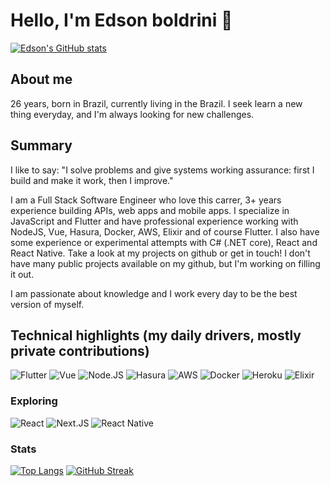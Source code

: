 # Hello, I'm Edson boldrini 🚀

[![Edson's GitHub stats](https://github-readme-stats.vercel.app/api?username=edsonboldrini)](https://github.com/anuraghazra/github-readme-stats)

## About me
26 years, born in Brazil, currently living in the Brazil. I seek learn a new thing everyday, and I'm always looking for new challenges.

## Summary
I like to say: "I solve problems and give systems working assurance: first I build and make it work, then I improve."

I am a Full Stack Software Engineer who love this carrer, 3+ years experience building APIs, web apps and mobile apps. I specialize in JavaScript and Flutter and have professional experience working with NodeJS, Vue, Hasura, Docker, AWS, Elixir and of course Flutter. I also have some experience or experimental attempts with C# (.NET core), React and React Native. Take a look at my projects on github or get in touch! I don't have many public projects available on my github, but I'm working on filling it out.

I am passionate about knowledge and I work every day to be the best version of myself.

## Technical highlights (my daily drivers, mostly private contributions) 
![Flutter](https://img.shields.io/badge/Flutter-02569B?style=for-the-badge&logo=flutter&logoColor=white)
![Vue](https://img.shields.io/badge/Vue.js-35495E?style=for-the-badge&logo=vue.js&logoColor=4FC08D)
![Node.JS](https://img.shields.io/badge/Node.js-339933?style=for-the-badge&logo=nodedotjs&logoColor=white)
![Hasura](https://img.shields.io/badge/Hasura-1EB4D4?style=for-the-badge&logo=hasura&logoColor=white)
![AWS](https://img.shields.io/badge/Amazon_AWS-232F3E?style=for-the-badge&logo=amazon-aws&logoColor=white)
![Docker](https://img.shields.io/badge/docker-%230db7ed.svg?style=for-the-badge&logo=docker&logoColor=white)
![Heroku](https://img.shields.io/badge/Heroku-430098?style=for-the-badge&logo=heroku&logoColor=white)
![Elixir](https://img.shields.io/badge/Elixir-4B275F?style=for-the-badge&logo=elixir&logoColor=white)

### Exploring
![React](https://img.shields.io/badge/React-20232A?style=for-the-badge&logo=react&logoColor=61DAFB)
![Next.JS](https://img.shields.io/badge/next.js-000000?style=for-the-badge&logo=nextdotjs&logoColor=white)
![React Native](https://img.shields.io/badge/react_native-%2320232a.svg?style=for-the-badge&logo=react&logoColor=%2361DAFB)

### Stats
[![Top Langs](https://github-readme-stats.vercel.app/api/top-langs/?username=edsonboldrini&hide=python,objective-c,java,swift)](https://github.com/anuraghazra/github-readme-stats)
[![GitHub Streak](https://streak-stats.demolab.com/?user=edsonboldrini&theme=dark)](https://git.io/streak-stats)

<!--
**edsonboldrini/edsonboldrini** is a ✨ _special_ ✨ repository because its `README.md` (this file) appears on your GitHub profile.

Here are some ideas to get you started:

- 🔭 I’m currently working on ...
- 🌱 I’m currently learning ...
- 👯 I’m looking to collaborate on ...
- 🤔 I’m looking for help with ...
- 💬 Ask me about ...
- 📫 How to reach me: ...
- 😄 Pronouns: ...
- ⚡ Fun fact: ...
-->
